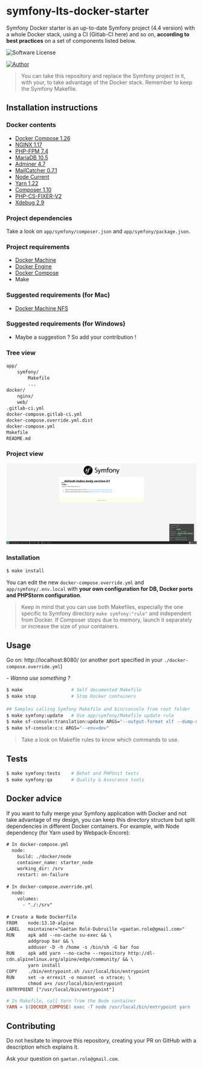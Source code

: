 # symfony-lts-docker-starter

Symfony Docker starter is an up-to-date Symfony project (4.4 version) with a whole Docker stack, using a CI (Gitlab-CI here) and so on, **according to best practices** on a set of components listed below.

![Software License](https://img.shields.io/badge/php-7.4-brightgreen.svg)

[![Author](https://img.shields.io/badge/author-gaetan.role%40gmail.com-blue.svg)](https://github.com/gaetanrole)

> You can take this repository and replace the Symfony project in it, with your, to take advantage of the Docker stack. Remember to keep the Symfony Makefile.

## Installation instructions

### Docker contents

- [Docker Compose 1.26](https://hub.docker.com/r/docker/compose)
- [NGINX 1.17](https://hub.docker.com/_/nginx)
- [PHP-FPM 7.4](https://hub.docker.com/_/php)
- [MariaDB 10.5](https://hub.docker.com/_/mariadb)
- [Adminer 4.7](https://hub.docker.com/_/adminer)
- [MailCatcher 0.7.1](https://hub.docker.com/r/jeanberu/mailcatcher)
- [Node Current](https://nodejs.org/en/)
- [Yarn 1.22](https://yarnpkg.com/lang/en/)
- [Composer 1.10](https://getcomposer.org/)
- [PHP-CS-FIXER-V2](https://github.com/FriendsOfPHP/PHP-CS-Fixer)
- [Xdebug 2.9](https://xdebug.org/)

### Project dependencies

Take a look on `app/symfony/composer.json` and `app/symfony/package.json`.

### Project requirements

- [Docker Machine](https://docs.docker.com/machine/overview/)
- [Docker Engine](https://docs.docker.com/installation/)
- [Docker Compose](https://docs.docker.com/compose/)
- Make

### Suggested requirements (for Mac)

- [Docker Machine NFS](https://github.com/adlogix/docker-machine-nfs)

### Suggested requirements (for Windows)

- Maybe a suggestion ? So add your contribution !

### Tree view

```
app/
    symfony/
        Makefile
        ...
docker/
    nginx/
    web/
.gitlab-ci.yml
docker-compose.gitlab-ci.yml
docker-compose.override.yml.dist
docker-compose.yml
Makefile
README.md
```

### Project view

![Alt text](symfony-docker-starter-readme-screen.png?raw=true "Default page")

### Installation

```bash
$ make install
```

You can edit the new `docker-compose.override.yml` and `app/symfony/.env.local` with **your own configuration for DB,
Docker ports and PHPStorm configuration**.

> Keep in mind that you can use both Makefiles, especially the one specific to Symfony directory `make symfony:"rule"` and independent from Docker.
> If Composer stops due to memory, launch it separately or increase the size of your containers.

## Usage

Go on: http://localhost:8080/ (or another port specified in your `./docker-compose.override.yml`)

_- Wanna use something ?_

```bash
$ make                  # Self documented Makefile
$ make stop             # Stop Docker containers

## Samples calling Symfony Makefile and bin/console from root folder
$ make symfony:update   # Use app/symfony/Makefile update rule
$ make sf-console:translation:update ARGS="--output-format xlf --dump-messages --force en"  # Use bin/console
$ make sf-console:c:c ARGS="--env=dev"
```

> Take a look on Makefile rules to know which commands to use.

## Tests

```bash
$ make symfony:tests    # Behat and PHPUnit tests
$ make symfony:qa       # Quality & Assurance tools
```

## Docker advice

If you want to fully merge your Symfony application with Docker and not take advantage of my design, you can keep this directory structure but split dependencies in different Docker containers.
For example, with Node dependency (for Yarn used by Webpack-Encore):

```docker
# In docker-compose.yml
  node:
    build: ./docker/node
    container_name: starter_node
    working_dir: /srv
    restart: on-failure
    
# In docker-compose.override.yml
  node:
    volumes:
      - "./:/srv"
      
# Create a Node Dockerfile
FROM    node:13.10-alpine
LABEL   maintainer="Gaëtan Rolé-Dubruille <gaetan.role@gmail.com>"
RUN     apk add --no-cache su-exec && \
        addgroup bar && \
        adduser -D -h /home -s /bin/sh -G bar foo
RUN     apk add yarn --no-cache --repository http://dl-cdn.alpinelinux.org/alpine/edge/community/ && \
        yarn install
COPY    ./bin/entrypoint.sh /usr/local/bin/entrypoint
RUN     set -o errexit -o nounset -o xtrace; \
        chmod a+x /usr/local/bin/entrypoint
ENTRYPOINT ["/usr/local/bin/entrypoint"]
```

```Makefile
# In Makefile, call Yarn from the Node container
YARN = $(DOCKER_COMPOSE) exec -T node /usr/local/bin/entrypoint yarn
```

## Contributing

Do not hesitate to improve this repository, creating your PR on GitHub with a description which explains it.

Ask your question on `gaetan.role@gmail.com`.
